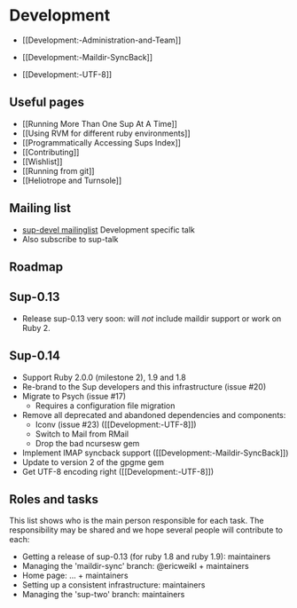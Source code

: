 # Development

* [[Development:-Administration-and-Team]]

* [[Development:-Maildir-SyncBack]]
* [[Development:-UTF-8]]

## Useful pages
* [[Running More Than One Sup At A Time]]
* [[Using RVM for different ruby environments]]
* [[Programmatically Accessing Sups Index]]
* [[Contributing]]
* [[Wishlist]]
* [[Running from git]]
* [[Heliotrope and Turnsole]]

## Mailing list
* [sup-devel mailinglist](http://rubyforge.org/pipermail/sup-devel/) Development specific talk
* Also subscribe to sup-talk

## Roadmap

## Sup-0.13
* Release sup-0.13 very soon: will _not_ include maildir support or work on Ruby 2.

## Sup-0.14
* Support Ruby 2.0.0 (milestone 2), 1.9 and 1.8
* Re-brand to the Sup developers and this infrastructure (issue #20)
* Migrate to Psych (issue #17)
  * Requires a configuration file migration
* Remove all deprecated and abandoned dependencies and components:
  * Iconv (issue #23) ([[Development:-UTF-8]])
  * Switch to Mail from RMail
  * Drop the bad ncursesw gem
* Implement IMAP syncback support ([[Development:-Maildir-SyncBack]])
* Update to version 2 of the gpgme gem
* Get UTF-8 encoding right ([[Development:-UTF-8]])

## Roles and tasks
This list shows who is the main person responsible for each task. The responsibility may be shared and we hope several people will contribute to each:

- Getting a release of sup-0.13 (for ruby 1.8 and ruby 1.9): maintainers
- Managing the 'maildir-sync' branch: @ericweikl + maintainers
- Home page: ... + maintainers
- Setting up a consistent infrastructure: maintainers
- Managing the 'sup-two' branch: maintainers